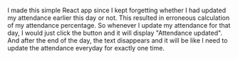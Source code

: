 I made this simple React app since I kept forgetting whether I had updated my attendance earlier this day or not. This resulted in erroneous calculation of my attendance percentage. So whenever I update my attendance for that day, I would just click the button and it will display "Attendance updated". And after the end of the day, the text disappears and it will be like I need to update the attendance everyday for exactly one time.